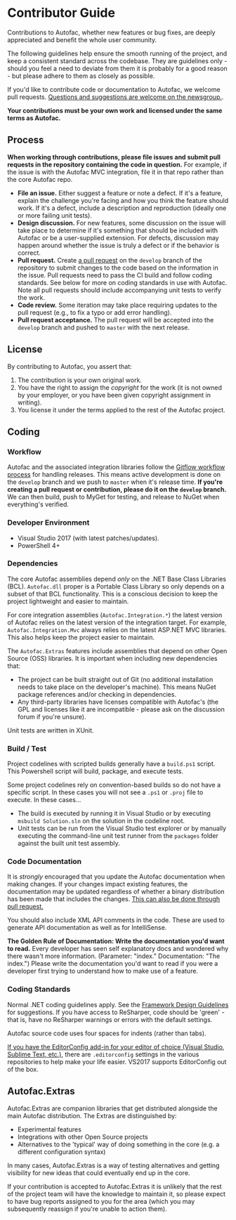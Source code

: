 # Contributor Guide

Contributions to Autofac, whether new features or bug fixes, are deeply appreciated and benefit the whole user community.

The following guidelines help ensure the smooth running of the project, and keep a consistent standard across the codebase. They are guidelines only - should you feel a need to deviate from them it is probably for a good reason - but please adhere to them as closely as possible.

If you'd like to contribute code or documentation to Autofac, we welcome pull requests. [Questions and suggestions are welcome on the newsgroup.](https://groups.google.com/forum/#!forum/autofac>).

**Your contributions must be your own work and licensed under the same terms as Autofac.**

## Process

**When working through contributions, please file issues and submit pull requests in the repository containing the code in question.** For example, if the issue is with the Autofac MVC integration, file it in that repo rather than the core Autofac repo.

- **File an issue.** Either suggest a feature or note a defect. If it's a feature, explain the challenge you're facing and how you think the feature should work. If it's a defect, include a description and reproduction (ideally one or more failing unit tests).
- **Design discussion.** For new features, some discussion on the issue will take place to determine if it's something that should be included with Autofac or be a user-supplied extension. For defects, discussion may happen around whether the issue is truly a defect or if the behavior is correct.
- **Pull request.** Create [a pull request](https://help.github.com/articles/using-pull-requests/) on the `develop` branch of the repository to submit changes to the code based on the information in the issue. Pull requests need to pass the CI build and follow coding standards. See below for more on coding standards in use with Autofac. Note all pull requests should include accompanying unit tests to verify the work.
- **Code review.** Some iteration may take place requiring updates to the pull request (e.g., to fix a typo or add error handling).
- **Pull request acceptance.** The pull request will be accepted into the `develop` branch and pushed to `master` with the next release.

## License

By contributing to Autofac, you assert that:

1. The contribution is your own original work.
2. You have the right to assign the *copyright* for the work (it is not owned by your employer, or you have been given copyright assignment in writing).
3. You license it under the terms applied to the rest of the Autofac project.

## Coding

### Workflow

Autofac and the associated integration libraries follow the [Gitflow workflow process](https://www.atlassian.com/git/tutorials/comparing-workflows/gitflow-workflow/) for handling releases. This means active development is done on the `develop` branch and we push to `master` when it's release time. **If you're creating a pull request or contribution, please do it on the `develop` branch.** We can then build, push to MyGet for testing, and release to NuGet when everything's verified.

### Developer Environment

- Visual Studio 2017 (with latest patches/updates).
- PowerShell 4+

### Dependencies

The core Autofac assemblies depend _only_ on the .NET Base Class Libraries (BCL). `Autofac.dll` proper is a Portable Class Library so only depends on a subset of that BCL functionality. This is a conscious decision to keep the project lightweight and easier to maintain.

For core integration assemblies (`Autofac.Integration.*`) the latest version of Autofac relies on the latest version of the integration target. For example, `Autofac.Integration.Mvc` always relies on the latest ASP.NET MVC libraries. This also helps keep the project easier to maintain.

The `Autofac.Extras` features include assemblies that depend on other Open Source (OSS) libraries. It is important when including new dependencies that:

- The project can be built straight out of Git (no additional installation needs to take place on the developer's machine). This means NuGet package references and/or checking in dependencies.
- Any third-party libraries have licenses compatible with Autofac's (the GPL and licenses like it are incompatible - please ask on the discussion forum if you're unsure).

Unit tests are written in XUnit.

### Build / Test

Project codelines with scripted builds generally have a `build.ps1` script. This Powershell script will build, package, and execute tests.

Some project codelines rely on convention-based builds so do not have a specific script. In these cases you will not see a `.ps1` or `.proj` file to execute. In these cases...

- The build is executed by running it in Visual Studio or by executing `msbuild Solution.sln` on the solution in the codeline root.
- Unit tests can be run from the Visual Studio test explorer or by manually executing the command-line unit test runner from the `packages` folder against the built unit test assembly.

### Code Documentation

It is *strongly* encouraged that you update the Autofac documentation when making changes. If your changes impact existing features, the documentation may be updated regardless of whether a binary distribution has been made that includes the changes. [This can also be done through pull request.](https://github.com/autofac/Documentation)

You should also include XML API comments in the code. These are used to generate API documentation as well as for IntelliSense.

**The Golden Rule of Documentation: Write the documentation you'd want to read.** Every developer has seen self explanatory docs and wondered why there wasn't more information. (Parameter: "index." Documentation: "The index.") Please write the documentation you'd want to read if you were a developer first trying to understand how to make use of a feature.

### Coding Standards

Normal .NET coding guidelines apply. See the [Framework Design Guidelines](http://msdn.microsoft.com/en-us/library/ms229042.aspx>) for suggestions. If you have access to ReSharper, code should be 'green' - that is, have no ReSharper warnings or errors with the default settings.

Autofac source code uses four spaces for indents (rather than tabs).

[If you have the EditorConfig add-in for your editor of choice (Visual Studio, Sublime Text, etc.)](http://editorconfig.org/), there are `.editorconfig` settings in the various repositories to help make your life easier. VS2017 supports EditorConfig out of the box.

## Autofac.Extras

Autofac.Extras are companion libraries that get distributed alongside the main Autofac distribution. The Extras are distinguished by:

- Experimental features
- Integrations with other Open Source projects
- Alternatives to the 'typical' way of doing something in the core (e.g. a different configuration syntax)

In many cases, Autofac.Extras is a way of testing alternatives and getting visibility for new ideas that could eventually end up in the core.

If your contribution is accepted to Autofac.Extras it is unlikely that the rest of the project team will have the knowledge to maintain it, so please expect to have bug reports assigned to you for the area (which you may subsequently reassign if you're unable to action them).
